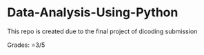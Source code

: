# Data-Analysis-Using-Python
This repo is created due to the final project of dicoding submission

Grades: ⭐3/5
